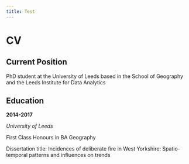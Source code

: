 ```yaml
---
title: Test
---
```


# CV

## Current Position
PhD student at the University of Leeds based in the School of Geography and the Leeds Institute for Data Analytics

## Education

**2014-2017**

*University of Leeds*

First Class Honours in BA Geography 

Dissertation title: Incidences of deliberate fire in West Yorkshire: Spatio-temporal patterns and influences on trends 
